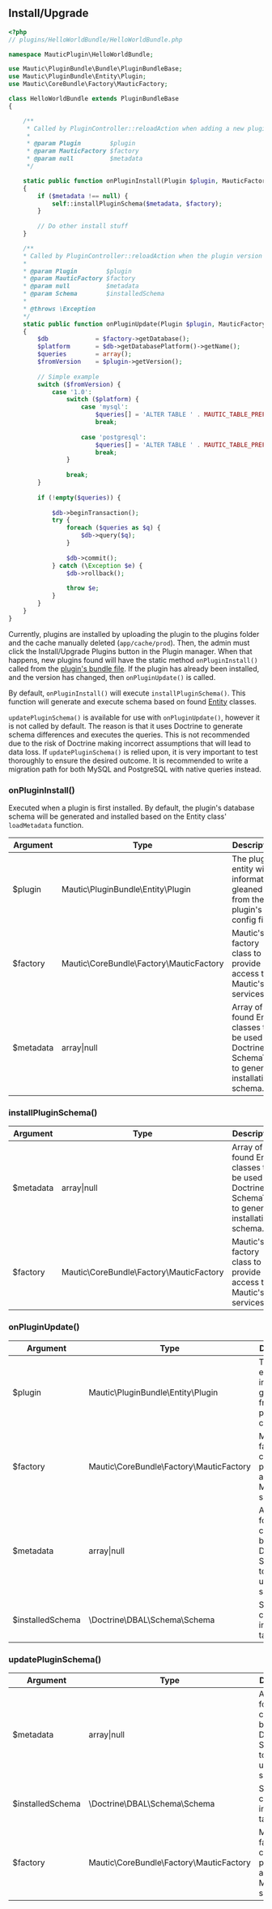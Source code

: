 ## Install/Upgrade

```php
<?php
// plugins/HelloWorldBundle/HelloWorldBundle.php

namespace MauticPlugin\HelloWorldBundle;

use Mautic\PluginBundle\Bundle\PluginBundleBase;
use Mautic\PluginBundle\Entity\Plugin;
use Mautic\CoreBundle\Factory\MauticFactory;

class HelloWorldBundle extends PluginBundleBase
{

    /**
     * Called by PluginController::reloadAction when adding a new plugin that's not already installed
     *
     * @param Plugin        $plugin
     * @param MauticFactory $factory
     * @param null          $metadata
     */

    static public function onPluginInstall(Plugin $plugin, MauticFactory $factory, $metadata = null)
    {
        if ($metadata !== null) {
            self::installPluginSchema($metadata, $factory);
        }
        
        // Do other install stuff
    }

    /**
    * Called by PluginController::reloadAction when the plugin version does not match what's installed
    *
    * @param Plugin        $plugin
    * @param MauticFactory $factory
    * @param null          $metadata
    * @param Schema        $installedSchema
    *
    * @throws \Exception
    */
    static public function onPluginUpdate(Plugin $plugin, MauticFactory $factory, $metadata = null, Schema $installedSchema = null)
    {
        $db             = $factory->getDatabase();
        $platform       = $db->getDatabasePlatform()->getName();
        $queries        = array();
        $fromVersion    = $plugin->getVersion();
    
        // Simple example
        switch ($fromVersion) {
            case '1.0':
                switch ($platform) {
                    case 'mysql':
                        $queries[] = 'ALTER TABLE ' . MAUTIC_TABLE_PREFIX . 'worlds CHANGE CHANGE description description LONGTEXT DEFAULT NULL';
                        break;
    
                    case 'postgresql':
                        $queries[] = 'ALTER TABLE ' . MAUTIC_TABLE_PREFIX . 'worlds ALTER description ALTER TYPE TEXT';
                        break;
                }
    
                break;
        }
    
        if (!empty($queries)) {
    
            $db->beginTransaction();
            try {
                foreach ($queries as $q) {
                    $db->query($q);
                }
    
                $db->commit();
            } catch (\Exception $e) {
                $db->rollback();
    
                throw $e;
            }
        }
    }
}
```

Currently, plugins are installed by uploading the plugin to the plugins folder and the cache manually deleted (`app/cache/prod`). Then, the admin must click the Install/Upgrade Plugins button in the Plugin manager. When that happens, new plugins found will have the static method `onPluginInstall()` called from the [plugin's bundle file](#plugin-directory-structure). If the plugin has already been installed, and the version has changed, then `onPluginUpdate()` is called.

By default, `onPluginInstall()` will execute `installPluginSchema()`. This function will generate and execute schema based on found [Entity](#Database) classes.

`updatePluginSchema()` is available for use with `onPluginUpdate()`, however it is not called by default. The reason is that it uses Doctrine to generate schema differences and executes the queries. This is not recommended due to the risk of Doctrine making incorrect assumptions that will lead to data loss. If `updatePluginSchema()` is relied upon, it is very important to test thoroughly to ensure the desired outcome. It is recommended to write a migration path for both MySQL and PostgreSQL with native queries instead.

### onPluginInstall()

Executed when a plugin is first installed. By default, the plugin's database schema will be generated and installed based on the Entity class' `loadMetadata` function.

Argument|Type|Description
--------|----|-----------
$plugin|Mautic\PluginBundle\Entity\Plugin|The plugin entity with information gleaned from the plugin's config file.
$factory|Mautic\CoreBundle\Factory\MauticFactory|Mautic's factory class to provide access to Mautic's services. 
$metadata|array\|null|Array of found Entity classes to be used by Doctrine's SchemaTool to generate installation schema.

### installPluginSchema()

Argument|Type|Description
--------|----|-----------
$metadata|array\|null|Array of found Entity classes to be used by Doctrine's SchemaTool to generate installation schema.
$factory|Mautic\CoreBundle\Factory\MauticFactory|Mautic's factory class to provide access to Mautic's services. 

### onPluginUpdate()

Argument|Type|Description
--------|----|-----------
$plugin|Mautic\PluginBundle\Entity\Plugin|The plugin entity with information gleaned from the plugin's config file.
$factory|Mautic\CoreBundle\Factory\MauticFactory|Mautic's factory class to provide access to Mautic's services. 
$metadata|array\|null|Array of found Entity classes to be used by Doctrine's SchemaTool to generate update schema.
$installedSchema|\Doctrine\DBAL\Schema\Schema|Schema of currently installed tables

### updatePluginSchema()

Argument|Type|Description
--------|----|-----------
$metadata|array\|null|Array of found Entity classes to be used by Doctrine's SchemaTool to generate update schema.
$installedSchema|\Doctrine\DBAL\Schema\Schema|Schema of currently installed tables
$factory|Mautic\CoreBundle\Factory\MauticFactory|Mautic's factory class to provide access to Mautic's services.